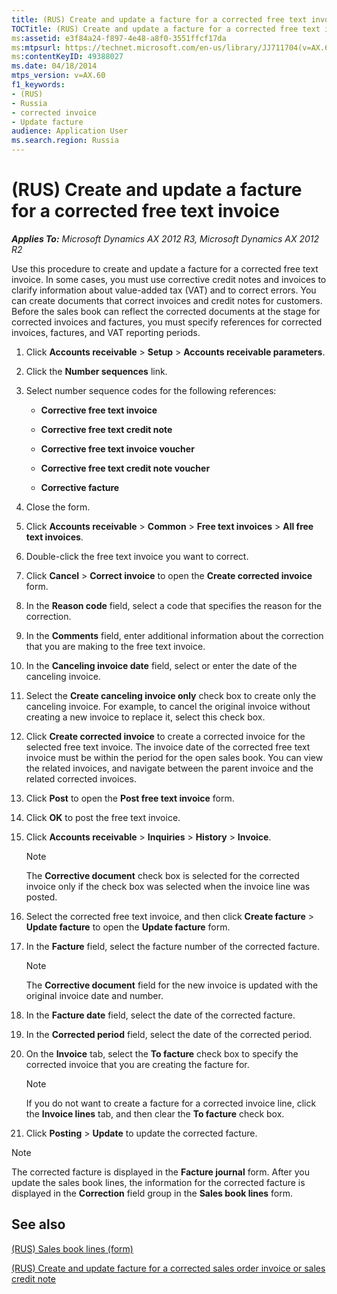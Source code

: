 ```yaml
---
title: (RUS) Create and update a facture for a corrected free text invoice
TOCTitle: (RUS) Create and update a facture for a corrected free text invoice
ms:assetid: e3f84a24-f897-4e48-a8f0-3551ffcf17da
ms:mtpsurl: https://technet.microsoft.com/en-us/library/JJ711704(v=AX.60)
ms:contentKeyID: 49388027
ms.date: 04/18/2014
mtps_version: v=AX.60
f1_keywords:
- (RUS)
- Russia
- corrected invoice
- Update facture
audience: Application User
ms.search.region: Russia
---
```


# (RUS) Create and update a facture for a corrected free text invoice 


_**Applies To:** Microsoft Dynamics AX 2012 R3, Microsoft Dynamics AX 2012 R2_

Use this procedure to create and update a facture for a corrected free text invoice. In some cases, you must use corrective credit notes and invoices to clarify information about value-added tax (VAT) and to correct errors. You can create documents that correct invoices and credit notes for customers. Before the sales book can reflect the corrected documents at the stage for corrected invoices and factures, you must specify references for corrected invoices, factures, and VAT reporting periods.

1.  Click **Accounts receivable** \> **Setup** \> **Accounts receivable parameters**.

2.  Click the **Number sequences** link.

3.  Select number sequence codes for the following references:
    
      - **Corrective free text invoice**
    
      - **Corrective free text credit note**
    
      - **Corrective free text invoice voucher**
    
      - **Corrective free text credit note voucher**
    
      - **Corrective facture**

4.  Close the form.

5.  Click **Accounts receivable** \> **Common** \> **Free text invoices** \> **All free text invoices**.

6.  Double-click the free text invoice you want to correct.

7.  Click **Cancel** \> **Correct invoice** to open the **Create corrected invoice** form.

8.  In the **Reason code** field, select a code that specifies the reason for the correction.

9.  In the **Comments** field, enter additional information about the correction that you are making to the free text invoice.

10. In the **Canceling invoice date** field, select or enter the date of the canceling invoice.

11. Select the **Create canceling invoice only** check box to create only the canceling invoice. For example, to cancel the original invoice without creating a new invoice to replace it, select this check box.

12. Click **Create corrected invoice** to create a corrected invoice for the selected free text invoice. The invoice date of the corrected free text invoice must be within the period for the open sales book. You can view the related invoices, and navigate between the parent invoice and the related corrected invoices.

13. Click **Post** to open the **Post free text invoice** form.

14. Click **OK** to post the free text invoice.

15. Click **Accounts receivable** \> **Inquiries** \> **History** \> **Invoice**.
    

    > [!NOTE]
    > <P>The <STRONG>Corrective document</STRONG> check box is selected for the corrected invoice only if the check box was selected when the invoice line was posted.</P>



16. Select the corrected free text invoice, and then click **Create facture** \> **Update facture** to open the **Update facture** form.

17. In the **Facture** field, select the facture number of the corrected facture.
    

    > [!NOTE]
    > <P>The <STRONG>Corrective document</STRONG> field for the new invoice is updated with the original invoice date and number.</P>



18. In the **Facture date** field, select the date of the corrected facture.

19. In the **Corrected period** field, select the date of the corrected period.

20. On the **Invoice** tab, select the **To facture** check box to specify the corrected invoice that you are creating the facture for.
    

    > [!NOTE]
    > <P>If you do not want to create a facture for a corrected invoice line, click the <STRONG>Invoice lines</STRONG> tab, and then clear the <STRONG>To facture</STRONG> check box.</P>



21. Click **Posting** \> **Update** to update the corrected facture.


> [!NOTE]
> <P>The corrected facture is displayed in the <STRONG>Facture journal</STRONG> form. After you update the sales book lines, the information for the corrected facture is displayed in the <STRONG>Correction</STRONG> field group in the <STRONG>Sales book lines</STRONG> form.</P>



## See also

[(RUS) Sales book lines (form)](https://technet.microsoft.com/en-us/library/jj911234\(v=ax.60\))

[(RUS) Create and update facture for a corrected sales order invoice or sales credit note](rus-create-and-update-facture-for-a-corrected-sales-order-invoice-or-sales-credit-note.md)

  


